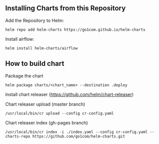 ## Installing Charts from this Repository

Add the Repository to Helm:

    helm repo add helm-charts https://go1com.github.io/helm-charts

Install airflow:

    helm install helm-charts/airflow

## How to build chart

Package the chart

    helm package charts/<chart_name> --destination .deploy

Install chart releaser (https://github.com/helm/chart-releaser)

Chart releaser upload (master branch)

    /usr/local/bin/cr upload --config cr-config.yaml

Chart releaser index (gh-pages branch)

    /usr/local/bin/cr index -i ./index.yaml --config cr-config.yaml --charts-repo https://github.com/go1com/helm-charts.git


